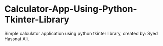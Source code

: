 # Calculator-App-Using-Python-Tkinter-Library
Simple calculator application using python tkinter library, created by: Syed Hassnat Ali.
